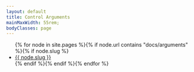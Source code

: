 ```yaml
---
layout: default
title: Control Arguments
mainMaxWidth: 55rem;
bodyClasses: page
---
```

<ul>
{% for node in site.pages %}{% if node.url contains "docs/arguments" %}{% if node.slug %}<li><a href="{{ site.baseurl }}{{ node.url }}">{{ node.slug }}</a></li> {% endif %}{% endif %}{% endfor %}
</ul>
